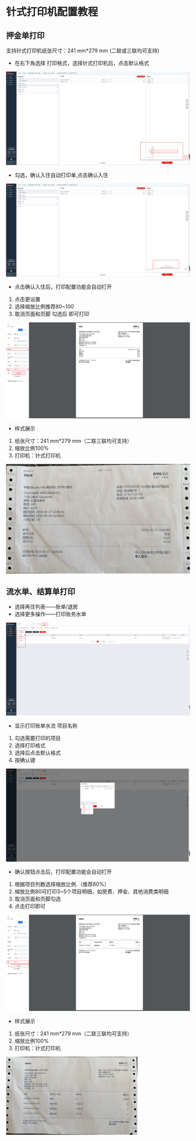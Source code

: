 # 针式打印机配置教程

## 押金单打印

支持针式打印机纸张尺寸：241 mm\*279 mm \(二联或三联均可支持\)

* 在右下角选择 打印格式，选择针式打印机后，点击默认格式

![](../.gitbook/assets/1.jpg)

* 勾选，确认入住自动打印单,点击确认入住

![](../.gitbook/assets/13.jpg)

* 点击确认入住后，打印配置功能会自动打开

1. 点击更设置
2. 选择缩放比例推荐80~100
3. 取消页面和页脚 勾选后 即可打印

![](../.gitbook/assets/14.jpg)

* 样式展示

1. 纸张尺寸：241 mm\*279 mm（二联三联均可支持）
2. 缩放比例100%
3. 打印机：针式打印机  

![](../.gitbook/assets/image%20%28875%29.png)

## 流水单、结算单打印

* 选择再住列表——账单/退房
* 选择更多操作——打印账务水单 

![](../.gitbook/assets/image%20%28376%29.png)

* 显示打印账单水流 项目名称

1. 勾选需要打印的项目
2. 选择打印格式
3. 选择后点击默认格式
4. 按确认键

![](../.gitbook/assets/image%20%28596%29.png)

* 确认按钮点击后，打印配置功能会自动打开

1. 根据项目列数选择缩放比例.（推荐80%）
2. 缩放比例80可打印3~5个项目明细，如房费、押金、其他消费类明细
3. 取消页面和页脚勾选
4. 点击打印即可

![](../.gitbook/assets/image%20%28169%29.png)

* 样式展示

1. 纸张尺寸：241 mm\*279 mm（二联三联均可支持）
2. 缩放比例100%
3. 打印机：针式打印机

![](../.gitbook/assets/image%20%28582%29.png)


